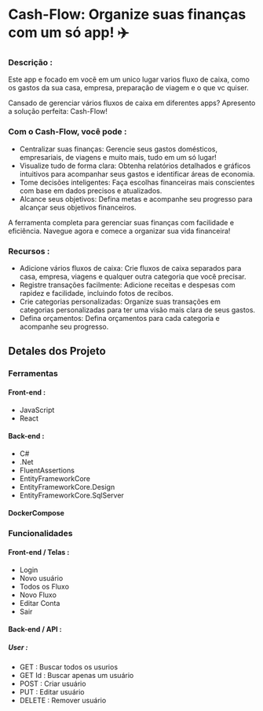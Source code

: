 # Cash-Flow: Organize suas finanças com um só app! ✈️

####

### Descrição :
Este app e focado em vocẽ em um unico lugar varios fluxo de caixa, como os gastos da sua casa, empresa, preparação de viagem e o que vc quiser.

Cansado de gerenciar vários fluxos de caixa em diferentes apps? Apresento a solução perfeita: Cash-Flow!

### Com o Cash-Flow, você pode :

* Centralizar suas finanças: Gerencie seus gastos domésticos, empresariais, de viagens e muito mais, tudo em um só lugar!
* Visualize tudo de forma clara: Obtenha relatórios detalhados e gráficos intuitivos para acompanhar seus gastos e identificar áreas de economia.
* Tome decisões inteligentes: Faça escolhas financeiras mais conscientes com base em dados precisos e atualizados.
* Alcance seus objetivos: Defina metas e acompanhe seu progresso para alcançar seus objetivos financeiros.

A ferramenta completa para gerenciar suas finanças com facilidade e eficiência. Navegue agora e comece a organizar sua vida financeira!

### Recursos :

* Adicione vários fluxos de caixa: Crie fluxos de caixa separados para casa, empresa, viagens e qualquer outra categoria que você precisar.
* Registre transações facilmente: Adicione receitas e despesas com rapidez e facilidade, incluindo fotos de recibos.
* Crie categorias personalizadas: Organize suas transações em categorias personalizadas para ter uma visão mais clara de seus gastos.
* Defina orçamentos: Defina orçamentos para cada categoria e acompanhe seu progresso.

## Detales dos Projeto

### Ferramentas

#### Front-end :
* JavaScript
* React

#### Back-end :
* C#
* .Net
* FluentAssertions
* EntityFrameworkCore
* EntityFrameworkCore.Design
* EntityFrameworkCore.SqlServer

#### DockerCompose


### Funcionalidades 

#### Front-end / Telas :
* Login 
* Novo usuário
* Todos os Fluxo
* Novo Fluxo
* Editar Conta
* Sair 

#### Back-end / API :

##### User :
* GET : Buscar todos os usurios
* GET Id : Buscar apenas um usuário
* POST : Criar usuário
* PUT : Editar usuário
* DELETE : Remover usuário
